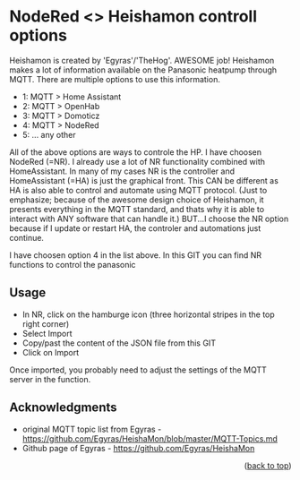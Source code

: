 # NodeRed <> Heishamon controll options

Heishamon is created by 'Egyras'/'TheHog'. AWESOME job! 
Heishamon makes a lot of information available on the Panasonic heatpump through MQTT.
There are multiple options to use this information.
* []() 1: MQTT > Home Assistant
* []() 2: MQTT > OpenHab
* []() 3: MQTT > Domoticz
* []() 4: MQTT > NodeRed
* []() 5: ... any other 

All of the above options are ways to controle the HP.
I have choosen NodeRed (=NR). I already use a lot of NR functionality combined with HomeAssistant. In many of my cases NR is the controller and HomeAssistant (=HA) is just the graphical front. This CAN be different as HA is also able to control and automate using MQTT protocol. (Just to emphasize; because of the awesome design choice of Heishamon, it presents everything in the MQTT standard, and thats why it is able to interact with ANY software that can handle it.) 
BUT...I choose the NR option because if I update or restart HA, the controler and automations just continue. 

I have choosen option 4 in the list above. In this GIT you can find NR functions to control the panasonic

<!-- USAGE EXAMPLES -->
## Usage
* []() In NR, click on the hamburge icon (three horizontal stripes in the top right corner)
* []() Select Import
* []() Copy/past the content of the JSON file from this GIT 
* []() Click on Import

Once imported, you probably need to adjust the settings of the MQTT server in the function.  


<!-- ACKNOWLEDGMENTS -->
## Acknowledgments

* []() original MQTT topic list from Egyras - https://github.com/Egyras/HeishaMon/blob/master/MQTT-Topics.md
* []() Github page of Egyras - https://github.com/Egyras/HeishaMon


<p align="right">(<a href="#top">back to top</a>)</p>
